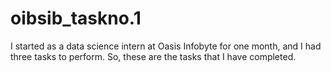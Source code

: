 # oibsib_taskno.1
I started as a data science intern at Oasis Infobyte for one month, and I had three tasks to perform. So, these are the tasks that I have completed.
